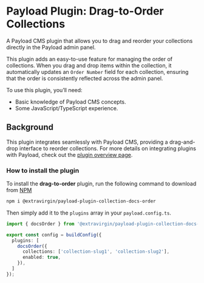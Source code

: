 # Payload Plugin: Drag-to-Order Collections

A Payload CMS plugin that allows you to drag and reorder your collections directly in the Payload admin panel.

This plugin adds an easy-to-use feature for managing the order of collections. When you drag and drop items within the collection, it automatically updates an `Order Number` field for each collection, ensuring that the order is consistently reflected across the admin panel.

To use this plugin, you’ll need:

* Basic knowledge of Payload CMS concepts.
* Some JavaScript/TypeScript experience.

## Background

This plugin integrates seamlessly with Payload CMS, providing a drag-and-drop interface to reorder collections. For more details on integrating plugins with Payload, check out the [plugin overview page](https://payloadcms.com/docs/plugins/overview).

### How to install the plugin

To install the **drag-to-order** plugin, run the following command to download from [NPM](https://www.npmjs.com/package/@extravirgin/payload-plugin-collection-docs-order)

```sh
npm i @extravirgin/payload-plugin-collection-docs-order
```

 Then simply add it to the `plugins` array in your `payload.config.ts`.

```ts
import { docsOrder } from '@extravirgin/payload-plugin-collection-docs-order';

export const config = buildConfig({
  plugins: [
    docsOrder({
      collections: ['collection-slug1', 'collection-slug2'],
      enabled: true,
    }),
  ]
});
